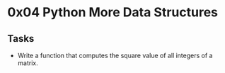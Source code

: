 # 0x04 Python More Data Structures

## Tasks
* Write a function that computes the square value of all integers of a matrix.
